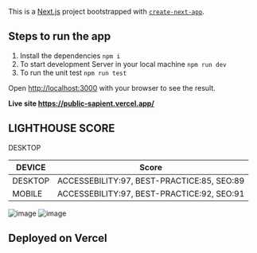 This is a [Next.js](https://nextjs.org/) project bootstrapped with [`create-next-app`](https://github.com/vercel/next.js/tree/canary/packages/create-next-app).

## Steps to run the app

1. Install the dependencies
   `npm i`
2. To start development Server in your local machine
   `npm run dev`
3. To run the unit test
   `npm run test`

Open [http://localhost:3000](http://localhost:3000) with your browser to see the result.

**Live site https://public-sapient.vercel.app/**

## LIGHTHOUSE SCORE

DESKTOP

| DEVICE  | Score                                      |
| ------- | ------------------------------------------ |
| DESKTOP | ACCESSEBILITY:97, BEST-PRACTICE:85, SEO:89 |
| MOBILE  | ACCESSEBILITY:97, BEST-PRACTICE:92, SEO:91 |

![image](https://user-images.githubusercontent.com/43196743/90339152-960ec080-e00c-11ea-9ad5-efc8eeff4e7c.png)
![image](https://user-images.githubusercontent.com/43196743/90339440-77a9c480-e00e-11ea-94f1-22783a4cb255.png)

## Deployed on Vercel
